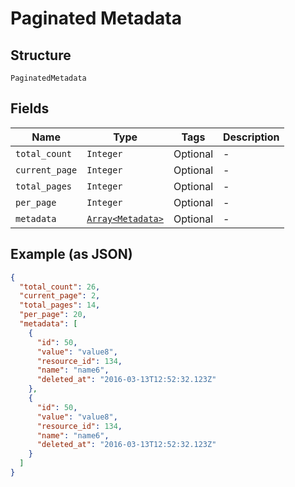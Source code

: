 
# Paginated Metadata

## Structure

`PaginatedMetadata`

## Fields

| Name | Type | Tags | Description |
|  --- | --- | --- | --- |
| `total_count` | `Integer` | Optional | - |
| `current_page` | `Integer` | Optional | - |
| `total_pages` | `Integer` | Optional | - |
| `per_page` | `Integer` | Optional | - |
| `metadata` | [`Array<Metadata>`](../../doc/models/metadata.md) | Optional | - |

## Example (as JSON)

```json
{
  "total_count": 26,
  "current_page": 2,
  "total_pages": 14,
  "per_page": 20,
  "metadata": [
    {
      "id": 50,
      "value": "value8",
      "resource_id": 134,
      "name": "name6",
      "deleted_at": "2016-03-13T12:52:32.123Z"
    },
    {
      "id": 50,
      "value": "value8",
      "resource_id": 134,
      "name": "name6",
      "deleted_at": "2016-03-13T12:52:32.123Z"
    }
  ]
}
```


